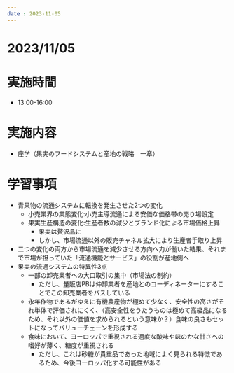 ```yaml
---
date : 2023-11-05
---
```


# 2023/11/05

# 実施時間
- 13:00-16:00

# 実施内容
- 座学（果実のフードシステムと産地の戦略　一章）

# 学習事項
- 青果物の流通システムに転換を発生させた2つの変化
    - 小売業界の業態変化:小売主導流通による安価な価格帯の売り場設定
    - 果実生産構造の変化:生産者数の減少とブランド化による市場価格上昇
        - 果実は贅沢品に
        - しかし、市場流通以外の販売チャネル拡大により生産者手取り上昇
- 二つの変化の両方から市場流通を減少させる方向へ力が働いた結果、それまで市場が担っていた「流通機能とサービス」の役割が産地側へ
- 果実の流通システムの特異性3点
    - 一部の卸売業者への大口取引の集中（市場法の制約）
        - ただし、量販店PBは仲卸業者を産地とのコーディネーターにすることでこの卸売業者をパスしている
    - 永年作物であるがゆえに有機農産物が極めて少なく、安全性の高さがそれ単体で評価されにくく、（高安全性をうたうものは極めて高級品になるため、それ以外の価値を求められるという意味か？）食味の良さもセットになってバリューチェーンを形成する
    - 食味において、ヨーロッパで重視される適度な酸味やほのかな甘さへの嗜好が薄く、糖度が重視される
        - ただし、これは砂糖が貴重品であった地域によく見られる特徴であるため、今後ヨーロッパ化する可能性がある